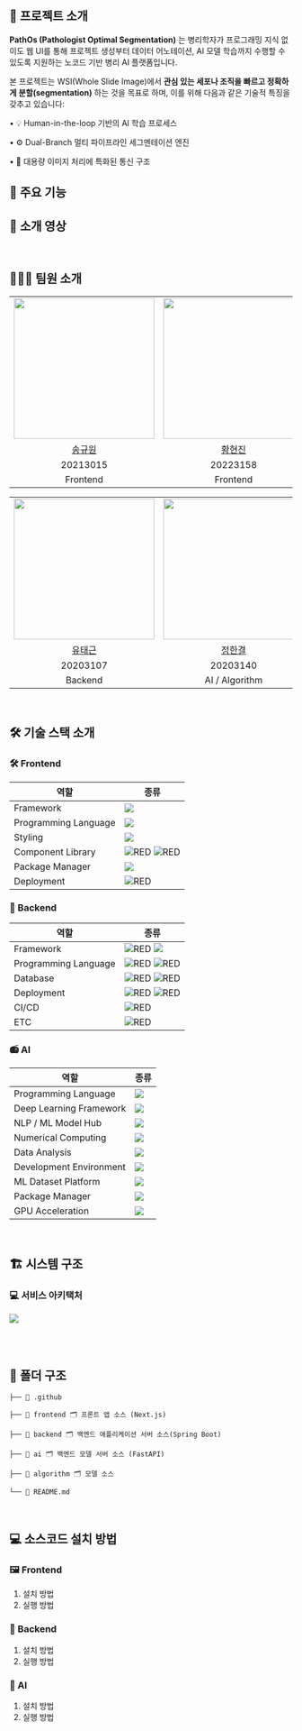 ## 🎯 프로젝트 소개
**PathOs (Pathologist Optimal Segmentation)** 는 병리학자가 프로그래밍 지식 없이도 웹 UI를 통해 프로젝트 생성부터 데이터 어노테이션, AI 모델 학습까지 수행할 수 있도록 지원하는 노코드 기반 병리 AI 플랫폼입니다.

본 프로젝트는 WSI(Whole Slide Image)에서 **관심 있는 세포나 조직을 빠르고 정확하게 분할(segmentation)** 하는 것을 목표로 하며, 이를 위해 다음과 같은 기술적 특징을 갖추고 있습니다:
	
  • 💡 Human-in-the-loop 기반의 AI 학습 프로세스
	
  •	⚙️ Dual-Branch 멀티 파이프라인 세그멘테이션 엔진
	
  •	📡 대용량 이미지 처리에 특화된 통신 구조

## 🚀 주요 기능


## 🎥 소개 영상


<br />

## 🧑‍🤝‍🧑 팀원 소개

<table>
    <tr align="center">
        <td><img src="https://avatars.githubusercontent.com/u/81706832?v=4" width="250"></td>
        <td><img src="https://avatars.githubusercontent.com/u/104902715?v=4" width="250"></td>
        <td><img src="https://avatars.githubusercontent.com/u/65989344?v=4" width="250"></td>
    </tr>
    <tr align="center">
        <td><a href="https://github.com/gyuwonsong">송규원</a></td>
        <td><a href="https://github.com/hyeonjin6530">황현진</a></td>
        <td><a href="https://github.com/ukly">이정욱</a></td>
    </tr>
    <tr align="center">
        <td>20213015</td>
        <td>20223158</td>
        <td>20203119</td>
    </tr>
    <tr align="center">
        <td>Frontend</td>
        <td>Frontend</td>
        <td>Backend</td>
    </tr>
</table>

<table>
    <tr align="center">
        <td><img src="https://avatars.githubusercontent.com/u/66227661?v=4" width="250"></td>
        <td><img src="https://avatars.githubusercontent.com/u/66053034?v=4" width="250"></td>
        <td><img src="https://avatars.githubusercontent.com/u/66055665?v=4" width="250"></td>
    </tr>
    <tr align="center">
        <td><a href="https://github.com/TaegeunYou">유태근</a></td>
        <td><a href="https://github.com/kmuhan">정한결</a></td>
        <td><a href="https://github.com/hyunseo24">정현서</a></td>
    </tr>
    <tr align="center">
        <td>20203107</td>
        <td>20203140</td>
        <td>20203141</td>
    </tr>
    <tr align="center">
        <td>Backend</td>
        <td>AI / Algorithm</td>
        <td>AI / Algorithm</td>
    </tr>
</table>

<br />

## 🛠️ 기술 스택 소개

### 🛠 Frontend

| 역할                 | 종류                                                                                                                                                                                                                                                |
| -------------------- | --------------------------------------------------------------------------------------------------------------------------------------------------------------------------------------------------------------------------------------------------- |
| Framework            | <img src="https://img.shields.io/badge/Next.js-000000.svg?style=for-the-badge&logo=nextdotjs&logoColor=white"/>                                                                                                                                           |
| Programming Language | <img src="https://img.shields.io/badge/TypeScript-3178C6.svg?style=for-the-badge&logo=TypeScript&logoColor=white"/>                                                                                                                                                 |
| Styling              | <img src="https://img.shields.io/badge/Tailwind%20CSS-06B6D4.svg?style=for-the-badge&logo=Tailwind-CSS&logoColor=white"/>                                    |
| Component Library    | <img alt="RED" src ="https://img.shields.io/badge/shadcn/ui-000000.svg?style=for-the-badge&logo=shadcn/ui&logoColor=white"/> <img alt="RED" src ="https://img.shields.io/badge/Lucide-F56565.svg?style=for-the-badge&logo=Lucide&logoColor=white"/>  |
| Package Manager      | <img src="https://img.shields.io/badge/Yarn-2C8EBB.svg?style=for-the-badge&logo=Yarn&logoColor=white"/>                                    |
| Deployment           | <img alt="RED" src ="https://img.shields.io/badge/Vercel-000000.svg?style=for-the-badge&logo=Vercel&logoColor=white"/>  |

### 💾 Backend

| 역할                 | 종류                                                                                                                                                                                                                                                                                                                                                                                                                                                                                                                                                                                                                                                                                                                                                                                                                                                                                                         |
| -------------------- | ------------------------------------------------------------------------------------------------------------------------------------------------------------------------------------------------------------------------------------------------------------------------------------------------------------------------------------------------------------------------------------------------------------------------------------------------------------------------------------------------------------------------------------------------------------------------------------------------------------------------------------------------------------------------------------------------------------------------------------------------------------------------------------------------------------------------------------------------------------------------------------------------------------ |
| Framework            | <img alt="RED" src ="https://img.shields.io/badge/SPRING Boot-6DB33F.svg?&style=for-the-badge&logo=SpringBoot&logoColor=white"/> <img src="https://img.shields.io/badge/FastAPI-009688?style=for-the-badge&logo=fastapi&logoColor=white"/>                                                                                                                                                                                                                                                                                                                                                                                                                                                                                                                                                                                                                                                                                                                                                                |
| Programming Language | <img alt="RED" src ="https://img.shields.io/badge/JAVA-004027.svg?&style=for-the-badge&logo=Jameson&logoColor=white"/> <img alt="RED" src ="https://img.shields.io/badge/Python-3776AB.svg?&style=for-the-badge&logo=python&logoColor=white"/>                                                                                                                                                                                                                                                                                                                                                                                                                                                                                                                                                                                                                                                                                                                                                                                      |
| Database             | <img alt="RED" src ="https://img.shields.io/badge/MySQL-4479A1.svg?&style=for-the-badge&logo=MySQL&logoColor=white"/> <img alt="RED" src ="https://img.shields.io/badge/Amazon S3-569A31.svg?&style=for-the-badge&logo=AmazonS3&logoColor=white"/>                                                                                                                                                                                                                                                                                                                                                                                                                                                                                                                                                                                                                                                                                                                                                                                        |
| Deployment           | <img alt="RED" src ="https://img.shields.io/badge/Amazon EC2-FF9900.svg?&style=for-the-badge&logo=AmazonEC2&logoColor=white"/> <img alt="RED" src ="https://img.shields.io/badge/Docker-2496ED.svg?&style=for-the-badge&logo=docker&logoColor=white"/> |
| CI/CD                | <img alt="RED" src ="https://img.shields.io/badge/Github Actions-2088FF.svg?&style=for-the-badge&logo=githubactions&logoColor=white"/>                                                                                                                                                                                                                                                                                                                                                                                                                                                                                                                                                                                                                                                                                                                                                                       |
| ETC                  | <img alt="RED" src ="https://img.shields.io/badge/Amazon%20SQS-FF4F8B.svg?style=for-the-badge&logo=Amazon-SQS&logoColor=white"/>                                                                                                                                                                                                                                                                                                                                                                                                                                                                                                        |

### 📻 AI

| 역할                 | 종류                                                                                                                                                                                                                                                        |
| -------------------- | ----------------------------------------------------------------------------------------------------------------------------------------------------------------------------------------------------------------------------------------------------------- |
| Programming Language  | <img src="https://img.shields.io/badge/Python-3776AB.svg?&style=for-the-badge&logo=python&logoColor=white"/>                                                                                                                                       |
| Deep Learning Framework | <img src="https://img.shields.io/badge/PyTorch-EE4C2C.svg?&style=for-the-badge&logo=pytorch&logoColor=white"/>                                                                |
| NLP / ML Model Hub    | <img src="https://img.shields.io/badge/Hugging Face-FF6B00.svg?&style=for-the-badge&logo=huggingface&logoColor=white"/>                                                                                                                            |
| Numerical Computing   | <img src="https://img.shields.io/badge/NumPy-013243.svg?&style=for-the-badge&logo=numpy&logoColor=white"/>                                                                                                                                         |
| Data Analysis         | <img src="https://img.shields.io/badge/Pandas-150458.svg?&style=for-the-badge&logo=pandas&logoColor=white"/>                                                                                                                                       |
| Development Environment | <img src="https://img.shields.io/badge/Google Colab-F9AB00.svg?&style=for-the-badge&logo=googlecolab&logoColor=white"/>                                                                                                                          |
| ML Dataset Platform | <img src="https://img.shields.io/badge/Kaggle-20BEFF.svg?&style=for-the-badge&logo=kaggle&logoColor=white"/>                                                                                                                                     |
| Package Manager       | <img src="https://img.shields.io/badge/Conda-44A833.svg?&style=for-the-badge&logo=anaconda&logoColor=white"/>                                                                                                                                     |
| GPU Acceleration      | <img src="https://img.shields.io/badge/NVIDIA-76B900.svg?&style=for-the-badge&logo=nvidia&logoColor=white"/>                                                                                                                                      |



<br />

## 🏗️ 시스템 구조

### 💻 서비스 아키택처

<img src="https://github.com/user-attachments/assets/7d3387fe-67dc-4c89-ab6c-cdfc1360b4cb"/> 

<br /> <br />

## 📁 폴더 구조

```
├── 📂 .github

├── 📂 frontend 🗂 프론트 앱 소스 (Next.js)

├── 📂 backend 🗂 백엔드 애플리케이션 서버 소스(Spring Boot)

├── 📂 ai 🗂 백엔드 모델 서버 소스 (FastAPI)

├── 📂 algorithm 🗂 모델 소스

└── 📕 README.md
```

<br>

## 💻 소스코드 설치 방법

### 🖼️ Frontend
1. 설치 방법
2. 실행 방법

### 🧩 Backend
1. 설치 방법
2. 실행 방법

### 🧠 AI
1. 설치 방법
2. 실행 방법
